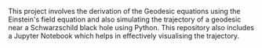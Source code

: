 This project involves the derivation of the Geodesic equations using the Einstein's field equation and also simulating the trajectory of a geodesic near a Schwarzschild black hole using Python. This repository also includes a Jupyter Notebook which helps in effectively visualising the trajectory.
